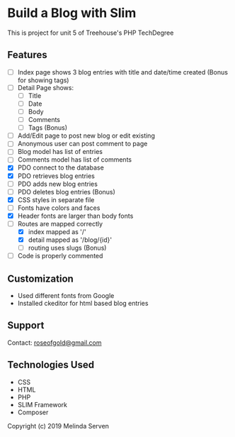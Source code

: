 # Build a Blog with Slim
This is project for unit 5 of Treehouse's PHP TechDegree

## Features
- [ ] Index page shows 3 blog entries with title and date/time created (Bonus for showing tags)
- [ ] Detail Page shows:
    - [ ] Title
    - [ ] Date
    - [ ] Body
    - [ ] Comments
    - [ ] Tags (Bonus)
- [ ] Add/Edit page to post new blog or edit existing
- [ ] Anonymous user can post comment to page
- [ ] Blog model has list of entries
- [ ] Comments model has list of comments
- [x] PDO connect to the database
- [x] PDO retrieves blog entries
- [ ] PDO adds new blog entries
- [ ] PDO deletes blog entries (Bonus)
- [x] CSS styles in separate file
- [ ] Fonts have colors and faces
- [x] Header fonts are larger than body fonts
- [ ] Routes are mapped correctly
    - [x] index mapped as '/'
    - [x] detail mapped as '/blog/{id}'
    - [ ] routing uses slugs (Bonus)
- [ ] Code is properly commented

## Customization
* Used different fonts from Google
* Installed ckeditor for html based blog entries

## Support
Contact: roseofgold@gmail.com

## Technologies Used
* CSS
* HTML
* PHP
* SLIM Framework
* Composer

Copyright (c) 2019 Melinda Serven